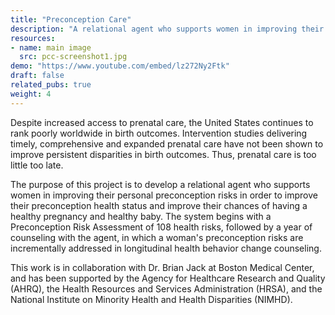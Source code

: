 ```yaml
---
title: "Preconception Care"
description: "A relational agent who supports women in improving their personal preconception risks."
resources:
- name: main image
  src: pcc-screenshot1.jpg
demo: "https://www.youtube.com/embed/lz272Ny2Ftk"
draft: false
related_pubs: true
weight: 4
---
```


Despite increased access to prenatal care, the United States continues to rank poorly worldwide in birth outcomes.  Intervention studies delivering timely, comprehensive and expanded prenatal care have not been shown to improve persistent disparities in birth outcomes. Thus, prenatal care is too little too late.

The purpose of this project is to develop a relational agent who supports women in improving their personal preconception risks in order to improve their preconception health status and improve their chances of having a healthy pregnancy and healthy baby.  The system begins with a Preconception Risk Assessment of 108 health risks, followed by a year of counseling with the agent, in which a woman's preconception risks are incrementally addressed in longitudinal health behavior change counseling.

This work is in collaboration with Dr. Brian Jack at Boston Medical Center, and has been supported by the Agency for Healthcare Research and Quality (AHRQ), the Health Resources and Services Administration (HRSA), and the National Institute on Minority Health and Health Disparities (NIMHD).